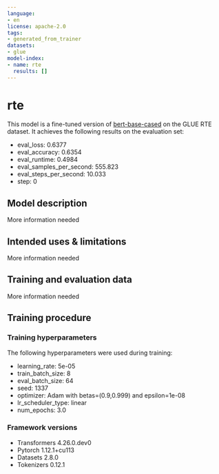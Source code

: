 ```yaml
---
language:
- en
license: apache-2.0
tags:
- generated_from_trainer
datasets:
- glue
model-index:
- name: rte
  results: []
---
```


<!-- This model card has been generated automatically according to the information the Trainer had access to. You
should probably proofread and complete it, then remove this comment. -->

# rte

This model is a fine-tuned version of [bert-base-cased](https://huggingface.co/bert-base-cased) on the GLUE RTE dataset.
It achieves the following results on the evaluation set:
- eval_loss: 0.6377
- eval_accuracy: 0.6354
- eval_runtime: 0.4984
- eval_samples_per_second: 555.823
- eval_steps_per_second: 10.033
- step: 0

## Model description

More information needed

## Intended uses & limitations

More information needed

## Training and evaluation data

More information needed

## Training procedure

### Training hyperparameters

The following hyperparameters were used during training:
- learning_rate: 5e-05
- train_batch_size: 8
- eval_batch_size: 64
- seed: 1337
- optimizer: Adam with betas=(0.9,0.999) and epsilon=1e-08
- lr_scheduler_type: linear
- num_epochs: 3.0

### Framework versions

- Transformers 4.26.0.dev0
- Pytorch 1.12.1+cu113
- Datasets 2.8.0
- Tokenizers 0.12.1

